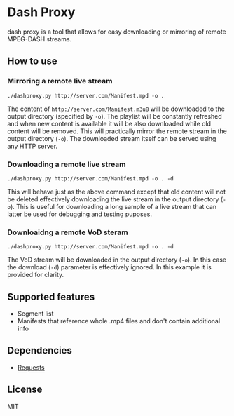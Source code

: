 # Dash Proxy
dash proxy is a tool that allows for easy downloading or mirroring of remote MPEG-DASH streams.

## How to use

### Mirroring a remote live stream
```shell
./dashproxy.py http://server.com/Manifest.mpd -o .
```
The content of `http://server.com/Manifest.m3u8` will be downloaded to the output directory (specified by `-o`). The playlist will be constantly refreshed and when new content is available it will be also downloaded while old content will be removed. This will practically mirror the remote stream in the output directory (`-o`). The downloaded stream itself can be served using any HTTP server.

### Downloading a remote live stream
```shell
./dashproxy.py http://server.com/Manifest.mpd -o . -d
```
This will behave just as the above command except that old content will not be deleted effectively downloading the live stream in the output directory (`-o`). This is useful for downloading a long sample of a live stream that can latter be used for debugging and testing puposes.

### Downloaidng a remote VoD steram
```shell
./dashproxy.py http://server.com/Manifest.mpd -o . -d
```
The VoD stream will be downloaded in the output directory (`-o`). In this case the download (`-d`) parameter is effectively ignored. In this example it is provided for clarity.

## Supported features
 * Segment list
 * Manifests that reference whole .mp4 files and don't contain additional info

## Dependencies
 * [Requests](http://docs.python-requests.org/en/latest/)

## License
MIT

